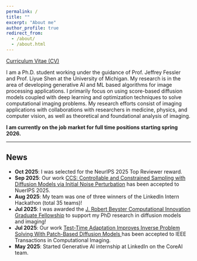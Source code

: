 ```yaml
---
permalink: /
title: ""
excerpt: "About me"
author_profile: true
redirect_from: 
  - /about/
  - /about.html
---
```


[Curriculum Vitae (CV)](https://jasonhu4.github.io/cv2025.pdf)

I am a Ph.D. student working under the guidance of Prof. Jeffrey Fessler and Prof. Liyue Shen at the University of Michigan. My research is in the area of developing generative AI and ML based algorithms for image processing applications. I primarily focus on using score-based diffusion models coupled with deep learning and optimization techniques to solve computational imaging problems. My research efforts consist of imaging applications with collaborations with researchers in medicine, physics, and computer vision, as well as theoretical and foundational analysis of imaging.


**I am currently on the job market for full time positions starting spring 2026.**

---

## News
- **Oct 2025**: I was selected for the NeurIPS 2025 Top Reviewer reward.
- **Sep 2025**: Our work [CCS: Controllable and Constrained Sampling with Diffusion Models via Initial Noise Perturbation](https://arxiv.org/abs/2502.04670) has been accepted to NuerIPS 2025.
- **Aug 2025**: My team was one of three winners of the LinkedIn Intern Hackathon (total 35 teams)!
- **Jul 2025**: I was awarded the [J. Robert Beyster Computational Innovation Graduate Fellowship](https://ece.engin.umich.edu/stories/jason-hu-receives-beyster-fellowship-to-support-research-in-generative-ai-and-ml-for-imaging) to support my PhD research in diffusion models and imaging!
- **Jul 2025**: Our work [Test-Time Adaptation Improves Inverse Problem Solving With Patch-Based Diffusion Models
](https://ieeexplore.ieee.org/document/11074715) has been accepted to IEEE Transactions in Computational Imaging.
- **May 2025**: Started Generative AI internship at LinkedIn on the CoreAI team. 
